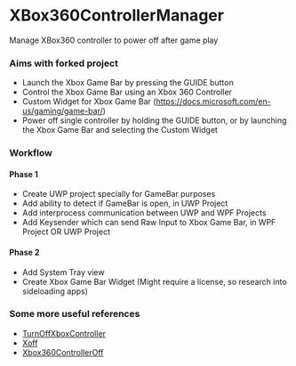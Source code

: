 # XBox360ControllerManager
Manage XBox360 controller to power off after game play


### Aims with forked project
- Launch the Xbox Game Bar by pressing the GUIDE button
- Control the Xbox Game Bar using an Xbox 360 Controller
- Custom Widget for Xbox Game Bar (https://docs.microsoft.com/en-us/gaming/game-bar/)
- Power off single controller by holding the GUIDE button, or by launching the Xbox Game Bar and selecting the Custom Widget

### Workflow
#### Phase 1
- Create UWP project specially for GameBar purposes
- Add ability to detect if GameBar is open, in UWP Project
- Add interprocess communication between UWP and WPF Projects
- Add Keysender which can send Raw Input to Xbox Game Bar, in WPF Project OR UWP Project

#### Phase 2
- Add System Tray view
- Create Xbox Game Bar Widget (Might require a license, so research into sideloading apps)

### Some more useful references
- [TurnOffXboxController](https://github.com/JulyIghor/TurnOffXboxController)
- [Xoff](https://github.com/manvir-singh/xOff)
- [Xbox360ControllerOff](https://github.com/rlabrecque/Xbox360ControllerOff)
